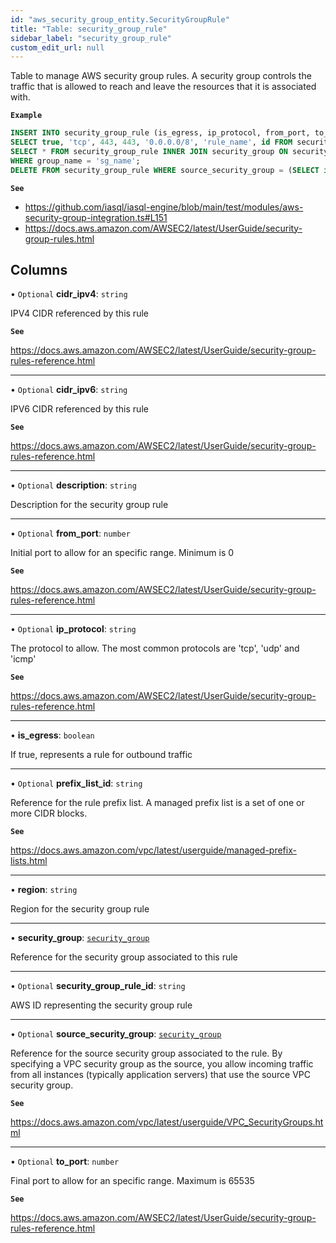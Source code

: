 ```yaml
---
id: "aws_security_group_entity.SecurityGroupRule"
title: "Table: security_group_rule"
sidebar_label: "security_group_rule"
custom_edit_url: null
---
```


Table to manage AWS security group rules.
A security group controls the traffic that is allowed to reach and leave the resources that it is associated with.

**`Example`**

```sql
INSERT INTO security_group_rule (is_egress, ip_protocol, from_port, to_port, cidr_ipv4, description, security_group_id)
SELECT true, 'tcp', 443, 443, '0.0.0.0/8', 'rule_name', id FROM security_group WHERE group_name = 'sg_name';
SELECT * FROM security_group_rule INNER JOIN security_group ON security_group.id = security_group_rule.security_group_id
WHERE group_name = 'sg_name';
DELETE FROM security_group_rule WHERE source_security_group = (SELECT id FROM security_group WHERE group_name='sg_name')
```

**`See`**

 - https://github.com/iasql/iasql-engine/blob/main/test/modules/aws-security-group-integration.ts#L151
 - https://docs.aws.amazon.com/AWSEC2/latest/UserGuide/security-group-rules.html

## Columns

• `Optional` **cidr\_ipv4**: `string`

IPV4 CIDR referenced by this rule

**`See`**

https://docs.aws.amazon.com/AWSEC2/latest/UserGuide/security-group-rules-reference.html

___

• `Optional` **cidr\_ipv6**: `string`

IPV6 CIDR referenced by this rule

**`See`**

https://docs.aws.amazon.com/AWSEC2/latest/UserGuide/security-group-rules-reference.html

___

• `Optional` **description**: `string`

Description for the security group rule

___

• `Optional` **from\_port**: `number`

Initial port to allow for an specific range. Minimum is 0

**`See`**

https://docs.aws.amazon.com/AWSEC2/latest/UserGuide/security-group-rules-reference.html

___

• `Optional` **ip\_protocol**: `string`

The protocol to allow. The most common protocols are 'tcp', 'udp' and 'icmp'

**`See`**

https://docs.aws.amazon.com/AWSEC2/latest/UserGuide/security-group-rules-reference.html

___

• **is\_egress**: `boolean`

If true, represents a rule for outbound traffic

___

• `Optional` **prefix\_list\_id**: `string`

Reference for the rule prefix list. A managed prefix list is a set of one or more CIDR blocks.

**`See`**

https://docs.aws.amazon.com/vpc/latest/userguide/managed-prefix-lists.html

___

• **region**: `string`

Region for the security group rule

___

• **security\_group**: [`security_group`](aws_security_group_entity.SecurityGroup.md)

Reference for the security group associated to this rule

___

• `Optional` **security\_group\_rule\_id**: `string`

AWS ID representing the security group rule

___

• `Optional` **source\_security\_group**: [`security_group`](aws_security_group_entity.SecurityGroup.md)

Reference for the source security group associated to the rule.
By specifying a VPC security group as the source, you allow incoming traffic from all instances (typically application servers) that use the source VPC security group.

**`See`**

https://docs.aws.amazon.com/vpc/latest/userguide/VPC_SecurityGroups.html

___

• `Optional` **to\_port**: `number`

Final port to allow for an specific range. Maximum is 65535

**`See`**

https://docs.aws.amazon.com/AWSEC2/latest/UserGuide/security-group-rules-reference.html
